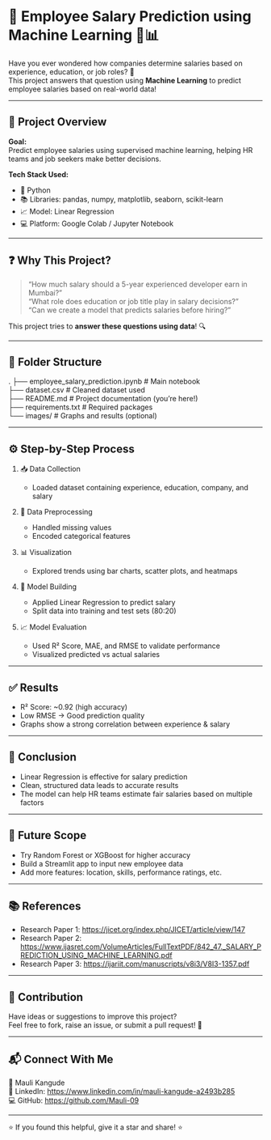 # 🧠 Employee Salary Prediction using Machine Learning 💼📊

Have you ever wondered how companies determine salaries based on experience, education, or job roles? 🤔  
This project answers that question using **Machine Learning** to predict employee salaries based on real-world data!

---

## 🚀 Project Overview

**Goal:**  
Predict employee salaries using supervised machine learning, helping HR teams and job seekers make better decisions.

**Tech Stack Used:**
- 🐍 Python
- 📚 Libraries: pandas, numpy, matplotlib, seaborn, scikit-learn
- 📈 Model: Linear Regression
- 💻 Platform: Google Colab / Jupyter Notebook

---

## ❓ Why This Project?

> “How much salary should a 5-year experienced developer earn in Mumbai?”  
> “What role does education or job title play in salary decisions?”  
> “Can we create a model that predicts salaries before hiring?”

This project tries to **answer these questions using data**! 🔍

---

## 📂 Folder Structure

.
├── employee_salary_prediction.ipynb  # Main notebook  
├── dataset.csv                       # Cleaned dataset used  
├── README.md                         # Project documentation (you’re here!)  
├── requirements.txt                  # Required packages  
└── images/                           # Graphs and results (optional)

---

## ⚙️ Step-by-Step Process

1. 📥 Data Collection  
   - Loaded dataset containing experience, education, company, and salary

2. 🧼 Data Preprocessing  
   - Handled missing values  
   - Encoded categorical features

3. 📊 Visualization  
   - Explored trends using bar charts, scatter plots, and heatmaps

4. 🧠 Model Building  
   - Applied Linear Regression to predict salary  
   - Split data into training and test sets (80:20)

5. 📈 Model Evaluation  
   - Used R² Score, MAE, and RMSE to validate performance  
   - Visualized predicted vs actual salaries

---

## ✅ Results

- R² Score: ~0.92 (high accuracy)  
- Low RMSE → Good prediction quality  
- Graphs show a strong correlation between experience & salary

---

## 📌 Conclusion

- Linear Regression is effective for salary prediction  
- Clean, structured data leads to accurate results  
- The model can help HR teams estimate fair salaries based on multiple factors

---

## 🔮 Future Scope

- Try Random Forest or XGBoost for higher accuracy  
- Build a Streamlit app to input new employee data  
- Add more features: location, skills, performance ratings, etc.

---

## 📚 References

- Research Paper 1: https://jicet.org/index.php/JICET/article/view/147  
- Research Paper 2: https://www.ijasret.com/VolumeArticles/FullTextPDF/842_47._SALARY_PREDICTION_USING_MACHINE_LEARNING.pdf  
- Research Paper 3: https://ijariit.com/manuscripts/v8i3/V8I3-1357.pdf  

---

## 🙌 Contribution

Have ideas or suggestions to improve this project?  
Feel free to fork, raise an issue, or submit a pull request! 🚀

---

## 📬 Connect With Me

👤 Mauli Kangude  
🔗 LinkedIn: https://www.linkedin.com/in/mauli-kangude-a2493b285  
💻 GitHub: https://github.com/Mauli-09

---

⭐ If you found this helpful, give it a star and share! ⭐
